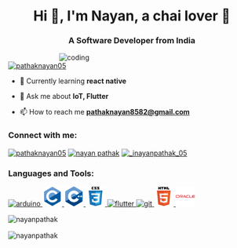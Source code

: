 <h1 align="center">Hi 👋, I'm Nayan, a chai lover 🍵</h1>
<h3 align="center">A Software Developer from India</h3>
<img align="right"  width="400" alt="coding" src="https://encrypted-tbn0.gstatic.com/images?q=tbn:ANd9GcRnruJtQT6TpeyTOIN_CH6QPGUnNfKjo9Cy6A&usqp=CAU"


<p align="left"> <a href="https://twitter.com/pathaknayan05" target="blank"><img src="https://img.shields.io/twitter/follow/pathaknayan05?logo=twitter&style=for-the-badge" alt="pathaknayan05" /></a> </p>

- 🌱 Currently learning **react native**

- 💬 Ask me about **IoT, Flutter**

- 📫 How to reach me **pathaknayan8582@gmail.com**

<h3 align="left">Connect with me:</h3>
<p align="left">
<a href="https://twitter.com/pathaknayan05" target="blank"><img align="center" src="https://raw.githubusercontent.com/rahuldkjain/github-profile-readme-generator/master/src/images/icons/Social/twitter.svg" alt="pathaknayan05" height="30" width="40" /></a>
<a href="https://linkedin.com/in/nayan pathak" target="blank"><img align="center" src="https://raw.githubusercontent.com/rahuldkjain/github-profile-readme-generator/master/src/images/icons/Social/linked-in-alt.svg" alt="nayan pathak" height="30" width="40" /></a>
<a href="https://instagram.com/_inayanpathak_05" target="blank"><img align="center" src="https://raw.githubusercontent.com/rahuldkjain/github-profile-readme-generator/master/src/images/icons/Social/instagram.svg" alt="_inayanpathak_05" height="30" width="40" /></a>
</p>

<h3 align="left">Languages and Tools:</h3>
<p align="left"> <a href="https://www.arduino.cc/" target="_blank" rel="noreferrer"> <img src="https://cdn.worldvectorlogo.com/logos/arduino-1.svg" alt="arduino" width="40" height="40"/> </a> <a href="https://www.cprogramming.com/" target="_blank" rel="noreferrer"> <img src="https://raw.githubusercontent.com/devicons/devicon/master/icons/c/c-original.svg" alt="c" width="40" height="40"/> </a> <a href="https://www.w3schools.com/cpp/" target="_blank" rel="noreferrer"> <img src="https://raw.githubusercontent.com/devicons/devicon/master/icons/cplusplus/cplusplus-original.svg" alt="cplusplus" width="40" height="40"/> </a> <a href="https://www.w3schools.com/css/" target="_blank" rel="noreferrer"> <img src="https://raw.githubusercontent.com/devicons/devicon/master/icons/css3/css3-original-wordmark.svg" alt="css3" width="40" height="40"/> </a> <a href="https://flutter.dev" target="_blank" rel="noreferrer"> <img src="https://www.vectorlogo.zone/logos/flutterio/flutterio-icon.svg" alt="flutter" width="40" height="40"/> </a> <a href="https://git-scm.com/" target="_blank" rel="noreferrer"> <img src="https://www.vectorlogo.zone/logos/git-scm/git-scm-icon.svg" alt="git" width="40" height="40"/> </a> <a href="https://www.w3.org/html/" target="_blank" rel="noreferrer"> <img src="https://raw.githubusercontent.com/devicons/devicon/master/icons/html5/html5-original-wordmark.svg" alt="html5" width="40" height="40"/> </a> <a href="https://www.oracle.com/" target="_blank" rel="noreferrer"> <img src="https://raw.githubusercontent.com/devicons/devicon/master/icons/oracle/oracle-original.svg" alt="oracle" width="40" height="40"/> </a> </p>

<p><img align="center" src="https://github-readme-stats.vercel.app/api/top-langs?username=nayanpathak&show_icons=true&locale=en&layout=compact" alt="nayanpathak" /></p>

<p><img align="center" src="https://github-readme-streak-stats.herokuapp.com/?user=nayanpathak&" alt="nayanpathak" /></p>
